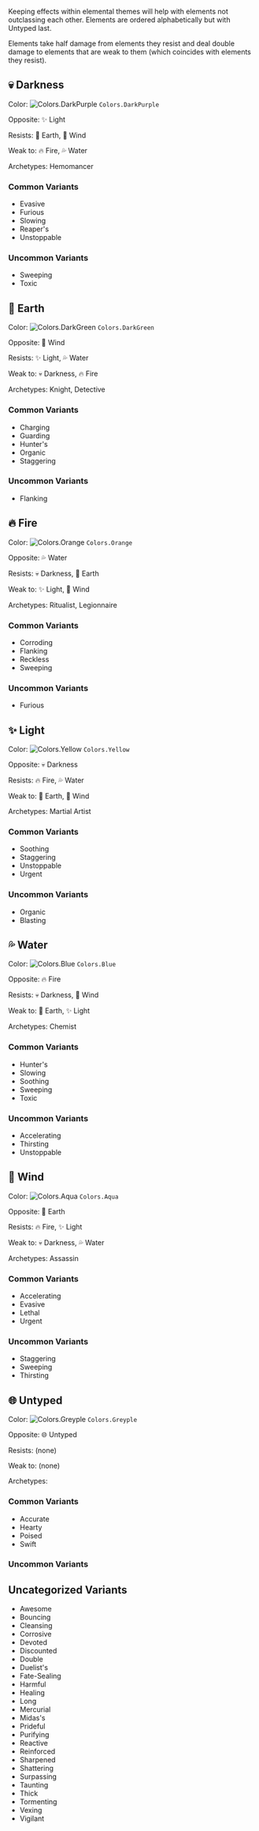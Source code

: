 Keeping effects within elemental themes will help with elements not outclassing each other. Elements are ordered alphabetically but with Untyped last.

Elements take half damage from elements they resist and deal double damage to elements that are weak to them (which coincides with elements they resist).

## 💀 Darkness
Color: ![Colors.DarkPurple](https://placehold.co/15x15/71368A/71368A.png) `Colors.DarkPurple`

Opposite: ✨ Light

Resists: 🌿 Earth, 💨 Wind

Weak to: 🔥 Fire, 💦 Water

Archetypes: Hemomancer

### Common Variants
- Evasive
- Furious
- Slowing
- Reaper's
- Unstoppable

### Uncommon Variants
- Sweeping
- Toxic

## 🌿 Earth
Color: ![Colors.DarkGreen](https://placehold.co/15x15/1F8B4C/1F8B4C.png) `Colors.DarkGreen`

Opposite: 💨 Wind

Resists: ✨ Light, 💦 Water

Weak to: 💀 Darkness, 🔥 Fire

Archetypes: Knight, Detective

### Common Variants
- Charging
- Guarding
- Hunter's
- Organic
- Staggering

### Uncommon Variants
- Flanking

## 🔥 Fire
Color: ![Colors.Orange](https://placehold.co/15x15/E67E22/E67E22.png) `Colors.Orange`

Opposite: 💦 Water

Resists: 💀 Darkness, 🌿 Earth

Weak to: ✨ Light, 💨 Wind

Archetypes: Ritualist, Legionnaire

### Common Variants
- Corroding
- Flanking
- Reckless
- Sweeping

### Uncommon Variants
- Furious

## ✨ Light
Color: ![Colors.Yellow](https://placehold.co/15x15/FEE75C/FEE75C.png) `Colors.Yellow`

Opposite: 💀 Darkness

Resists: 🔥 Fire, 💦 Water

Weak to: 🌿 Earth, 💨 Wind

Archetypes: Martial Artist

### Common Variants
- Soothing
- Staggering
- Unstoppable
- Urgent

### Uncommon Variants
- Organic
- Blasting

## 💦 Water
Color: ![Colors.Blue](https://placehold.co/15x15/3498DB/3498DB.png) `Colors.Blue`

Opposite: 🔥 Fire

Resists: 💀 Darkness, 💨 Wind

Weak to: 🌿 Earth, ✨ Light

Archetypes: Chemist

### Common Variants
- Hunter's
- Slowing
- Soothing
- Sweeping
- Toxic

### Uncommon Variants
- Accelerating
- Thirsting
- Unstoppable

## 💨 Wind
Color: ![Colors.Aqua](https://placehold.co/15x15/1ABC9C/1ABC9C.png) `Colors.Aqua`

Opposite: 🌿 Earth

Resists: 🔥 Fire, ✨ Light

Weak to: 💀 Darkness, 💦 Water

Archetypes: Assassin

### Common Variants
- Accelerating
- Evasive
- Lethal
- Urgent

### Uncommon Variants
- Staggering
- Sweeping
- Thirsting

## 🌐 Untyped
Color: ![Colors.Greyple](https://placehold.co/15x15/99AAB5/99AAB5.png) `Colors.Greyple`

Opposite: 🌐 Untyped

Resists: (none)

Weak to: (none)

Archetypes:

### Common Variants
- Accurate
- Hearty
- Poised
- Swift

### Uncommon Variants

## Uncategorized Variants
- Awesome
- Bouncing
- Cleansing
- Corrosive
- Devoted
- Discounted
- Double
- Duelist's
- Fate-Sealing
- Harmful
- Healing
- Long
- Mercurial
- Midas's
- Prideful
- Purifying
- Reactive
- Reinforced
- Sharpened
- Shattering
- Surpassing
- Taunting
- Thick
- Tormenting
- Vexing
- Vigilant
